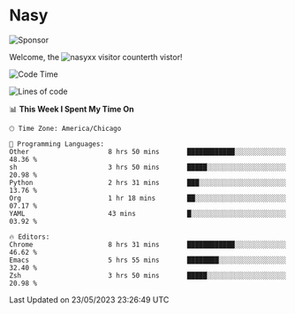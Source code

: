 # Nasy

<!--
<p align="center">
<img height="200" src="https://github-readme-stats.vercel.app/api?username=nasyxx&count_private=true&show_icons=true&theme=dracula&include_all_commits=true"/>
<img height="200" src="https://github-readme-stats.vercel.app/api/top-langs/?username=nasyxx&theme=dracula&hide=html,jupyter+notebook&count_private=true&show_icons=true"/>
</p>

  
----------------
-->

![Sponsor](https://img.shields.io/static/v1.svg?label=Sponsor&message=%E2%9D%A4&logo=GitHub&style=flat&color=pink)
 
Welcome, the ![nasyxx visitor counter](https://count.getloli.com/get/@nasyxx?theme=rule34)th vistor!
 
<!--START_SECTION:waka-->
![Code Time](http://img.shields.io/badge/Code%20Time-3%2C536%20hrs%2016%20mins-blue)

![Lines of code](https://img.shields.io/badge/From%20Hello%20World%20I%27ve%20Written-6.2%20million%20lines%20of%20code-blue)

📊 **This Week I Spent My Time On** 

```text
🕑︎ Time Zone: America/Chicago

💬 Programming Languages: 
Other                    8 hrs 50 mins       ████████████░░░░░░░░░░░░░   48.36 % 
sh                       3 hrs 50 mins       █████░░░░░░░░░░░░░░░░░░░░   20.98 % 
Python                   2 hrs 31 mins       ███░░░░░░░░░░░░░░░░░░░░░░   13.76 % 
Org                      1 hr 18 mins        ██░░░░░░░░░░░░░░░░░░░░░░░   07.17 % 
YAML                     43 mins             █░░░░░░░░░░░░░░░░░░░░░░░░   03.92 % 

🔥 Editors: 
Chrome                   8 hrs 31 mins       ████████████░░░░░░░░░░░░░   46.62 % 
Emacs                    5 hrs 55 mins       ████████░░░░░░░░░░░░░░░░░   32.40 % 
Zsh                      3 hrs 50 mins       █████░░░░░░░░░░░░░░░░░░░░   20.98 % 
```


 Last Updated on 23/05/2023 23:26:49 UTC
<!--END_SECTION:waka-->

<!-- ![visitors](https://visitor-badge.laobi.icu/badge?page_id=nasyxx.nasyxx) -->
